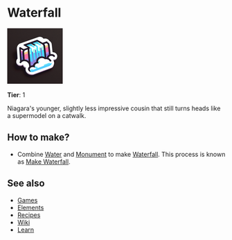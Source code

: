 # Waterfall

![](../images/item.waterfall.png)

**Tier**: 1

Niagara's younger, slightly less impressive cousin that still turns heads like a supermodel on a catwalk.

## How to make?

* Combine [Water](/wiki/elements/water) and [Monument](/wiki/elements/monument) to make [Waterfall](/wiki/elements/waterfall). This process is known as [Make Waterfall](/wiki/recipes/make-waterfall).

## See also

* [Games](/wiki/games)
* [Elements](/wiki/elements)
* [Recipes](/wiki/recipes)
* [Wiki](/wiki/index)
* [Learn](/learn/index)